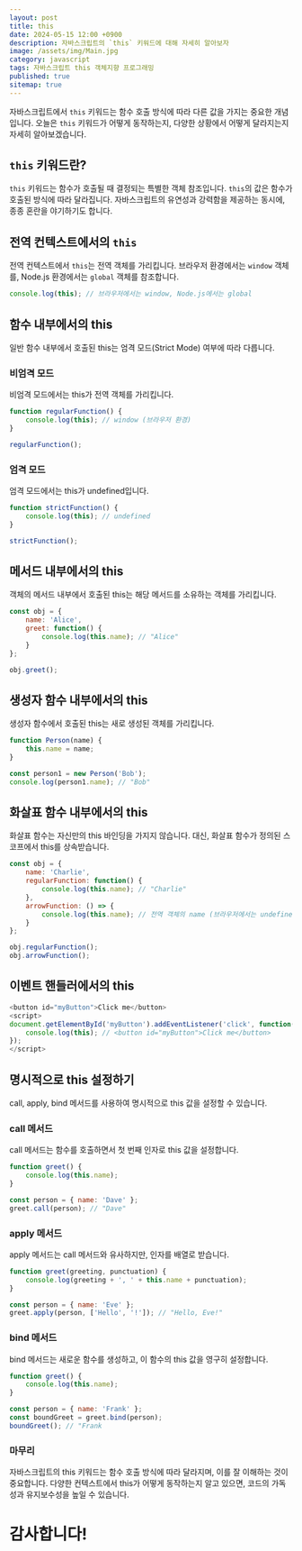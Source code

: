 ```yaml
---
layout: post
title: this
date: 2024-05-15 12:00 +0900
description: 자바스크립트의 `this` 키워드에 대해 자세히 알아보자
image: /assets/img/Main.jpg
category: javascript
tags: 자바스크립트 this 객체지향 프로그래밍
published: true
sitemap: true
---
```



자바스크립트에서 `this` 키워드는 함수 호출 방식에 따라 다른 값을 가지는 중요한 개념입니다. 오늘은 `this` 키워드가 어떻게 동작하는지, 다양한 상황에서 어떻게 달라지는지 자세히 알아보겠습니다.

## `this` 키워드란?

`this` 키워드는 함수가 호출될 때 결정되는 특별한 객체 참조입니다. `this`의 값은 함수가 호출된 방식에 따라 달라집니다. 자바스크립트의 유연성과 강력함을 제공하는 동시에, 종종 혼란을 야기하기도 합니다.

## 전역 컨텍스트에서의 `this`

전역 컨텍스트에서 `this`는 전역 객체를 가리킵니다. 브라우저 환경에서는 `window` 객체를, Node.js 환경에서는 `global` 객체를 참조합니다.
```javascript
console.log(this); // 브라우저에서는 window, Node.js에서는 global
```

## 함수 내부에서의 this
일반 함수 내부에서 호출된 this는 엄격 모드(Strict Mode) 여부에 따라 다릅니다.

### 비엄격 모드
비엄격 모드에서는 this가 전역 객체를 가리킵니다.
```javascript
function regularFunction() {
    console.log(this); // window (브라우저 환경)
}

regularFunction();
```


### 엄격 모드
엄격 모드에서는 this가 undefined입니다.
```javascript
function strictFunction() {
    console.log(this); // undefined
}

strictFunction();
```

## 메서드 내부에서의 this
객체의 메서드 내부에서 호출된 this는 해당 메서드를 소유하는 객체를 가리킵니다.
```javascript
const obj = {
    name: 'Alice',
    greet: function() {
        console.log(this.name); // "Alice"
    }
};

obj.greet();
```

## 생성자 함수 내부에서의 this
생성자 함수에서 호출된 this는 새로 생성된 객체를 가리킵니다.
```javascript
function Person(name) {
    this.name = name;
}

const person1 = new Person('Bob');
console.log(person1.name); // "Bob"
```


## 화살표 함수 내부에서의 this
화살표 함수는 자신만의 this 바인딩을 가지지 않습니다. 대신, 화살표 함수가 정의된 스코프에서 this를 상속받습니다.
```javascript
const obj = {
    name: 'Charlie',
    regularFunction: function() {
        console.log(this.name); // "Charlie"
    },
    arrowFunction: () => {
        console.log(this.name); // 전역 객체의 name (브라우저에서는 undefined)
    }
};

obj.regularFunction();
obj.arrowFunction();
```


## 이벤트 핸들러에서의 this
```javascript
<button id="myButton">Click me</button>
<script>
document.getElementById('myButton').addEventListener('click', function() {
    console.log(this); // <button id="myButton">Click me</button>
});
</script>
```

## 명시적으로 this 설정하기
call, apply, bind 메서드를 사용하여 명시적으로 this 값을 설정할 수 있습니다.

### call 메서드
call 메서드는 함수를 호출하면서 첫 번째 인자로 this 값을 설정합니다.
```javascript
function greet() {
    console.log(this.name);
}

const person = { name: 'Dave' };
greet.call(person); // "Dave"
```

### apply  메서드
apply 메서드는 call 메서드와 유사하지만, 인자를 배열로 받습니다.
```javascript
function greet(greeting, punctuation) {
    console.log(greeting + ', ' + this.name + punctuation);
}

const person = { name: 'Eve' };
greet.apply(person, ['Hello', '!']); // "Hello, Eve!"
```

### bind 메서드
bind 메서드는 새로운 함수를 생성하고, 이 함수의 this 값을 영구히 설정합니다.
```javascript
function greet() {
    console.log(this.name);
}

const person = { name: 'Frank' };
const boundGreet = greet.bind(person);
boundGreet(); // "Frank
```
### 마무리
자바스크립트의 this 키워드는 함수 호출 방식에 따라 달라지며, 이를 잘 이해하는 것이 중요합니다. 다양한 컨텍스트에서 this가 어떻게 동작하는지 알고 있으면, 코드의 가독성과 유지보수성을 높일 수 있습니다.
# 감사합니다!

